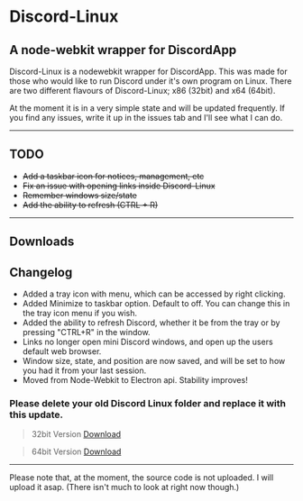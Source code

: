 # Discord-Linux
## A node-webkit wrapper for DiscordApp

Discord-Linux is a nodewebkit wrapper for DiscordApp. This was made for those who would like to run Discord under it's own program on Linux. There are two different flavours of Discord-Linux; x86 (32bit) and x64 (64bit).

At the moment it is in a very simple state and will be updated frequently. If you find any issues, write it up in the issues tab and I'll see what I can do. 

---

## TODO

- ~~Add a taskbar icon for notices, management, etc~~
- ~~Fix an issue with opening links inside Discord-Linux~~
- ~~Remember windows size/state~~
- ~~Add the ability to refresh (CTRL + R)~~

---

## Downloads

## Changelog
- Added a tray icon with menu, which can be accessed by right clicking.
- Added Minimize to taskbar option. Default to off. You can change this in the tray icon menu if you wish.
- Added the ability to refresh Discord, whether it be from the tray or by pressing "CTRL+R" in the window.
- Links no longer open mini Discord windows, and open up the users default web browser.
- Window size, state, and position are now saved, and will be set to how you had it from your last session.
- Moved from Node-Webkit to Electron api. Stability improves!

### Please delete your old Discord Linux folder and replace it with this update.

> 32bit Version
[Download](https://github.com/XNBlank/discord-linux/releases/download/x86-0.1.0/discord-linux-x32.tar.gz "Download the 32bit version") 

> 64bit Version
[Download](https://github.com/XNBlank/discord-linux/releases/download/x64-0.1.0/discord-linux-x64.tar.gz "Download the 64bit version") 

---

Please note that, at the moment, the source code is not uploaded. I will upload it asap. (There isn't much to look at right now though.)
